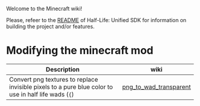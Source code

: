 Welcome to the Minecraft wiki!

Please, refeer to the [README](https://github.com/twhl-community/halflife-unified-sdk/blob/master/README.md) of Half-Life: Unified SDK for information on building the project and/or features.

# Modifying the minecraft mod

| Description | wiki |
|---|---|
| Convert png textures to replace invisible pixels to a pure blue color to use in half life wads (``{``) | [png_to_wad_transparent](png_to_wad_transparent.md)

